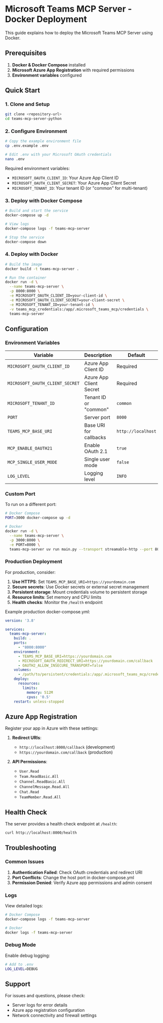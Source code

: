 # Microsoft Teams MCP Server - Docker Deployment

This guide explains how to deploy the Microsoft Teams MCP Server using Docker.

## Prerequisites

1. **Docker & Docker Compose** installed
2. **Microsoft Azure App Registration** with required permissions
3. **Environment variables** configured

## Quick Start

### 1. Clone and Setup

```bash
git clone <repository-url>
cd teams-mcp-server-python
```

### 2. Configure Environment

```bash
# Copy the example environment file
cp .env.example .env

# Edit .env with your Microsoft OAuth credentials
nano .env
```

Required environment variables:
- `MICROSOFT_OAUTH_CLIENT_ID`: Your Azure App Client ID
- `MICROSOFT_OAUTH_CLIENT_SECRET`: Your Azure App Client Secret
- `MICROSOFT_TENANT_ID`: Your tenant ID (or "common" for multi-tenant)

### 3. Deploy with Docker Compose

```bash
# Build and start the service
docker-compose up -d

# View logs
docker-compose logs -f teams-mcp-server

# Stop the service
docker-compose down
```

### 4. Deploy with Docker

```bash
# Build the image
docker build -t teams-mcp-server .

# Run the container
docker run -d \
  --name teams-mcp-server \
  -p 8000:8000 \
  -e MICROSOFT_OAUTH_CLIENT_ID=your-client-id \
  -e MICROSOFT_OAUTH_CLIENT_SECRET=your-client-secret \
  -e MICROSOFT_TENANT_ID=your-tenant-id \
  -v teams_mcp_credentials:/app/.microsoft_teams_mcp/credentials \
  teams-mcp-server
```

## Configuration

### Environment Variables

| Variable | Description | Default |
|----------|-------------|---------|
| `MICROSOFT_OAUTH_CLIENT_ID` | Azure App Client ID | Required |
| `MICROSOFT_OAUTH_CLIENT_SECRET` | Azure App Client Secret | Required |
| `MICROSOFT_TENANT_ID` | Tenant ID or "common" | `common` |
| `PORT` | Server port | `8000` |
| `TEAMS_MCP_BASE_URI` | Base URI for callbacks | `http://localhost` |
| `MCP_ENABLE_OAUTH21` | Enable OAuth 2.1 | `true` |
| `MCP_SINGLE_USER_MODE` | Single user mode | `false` |
| `LOG_LEVEL` | Logging level | `INFO` |

### Custom Port

To run on a different port:

```bash
# Docker Compose
PORT=3000 docker-compose up -d

# Docker
docker run -d \
  --name teams-mcp-server \
  -p 3000:8000 \
  -e PORT=8000 \
  teams-mcp-server uv run main.py --transport streamable-http --port 8000
```

### Production Deployment

For production, consider:

1. **Use HTTPS**: Set `TEAMS_MCP_BASE_URI=https://yourdomain.com`
2. **Secure secrets**: Use Docker secrets or external secret management
3. **Persistent storage**: Mount credentials volume to persistent storage
4. **Resource limits**: Set memory and CPU limits
5. **Health checks**: Monitor the `/health` endpoint

Example production docker-compose.yml:

```yaml
version: '3.8'

services:
  teams-mcp-server:
    build: .
    ports:
      - "8000:8000"
    environment:
      - TEAMS_MCP_BASE_URI=https://yourdomain.com
      - MICROSOFT_OAUTH_REDIRECT_URI=https://yourdomain.com/callback
      - OAUTH2_ALLOW_INSECURE_TRANSPORT=false
    volumes:
      - /path/to/persistent/credentials:/app/.microsoft_teams_mcp/credentials
    deploy:
      resources:
        limits:
          memory: 512M
          cpus: '0.5'
    restart: unless-stopped
```

## Azure App Registration

Register your app in Azure with these settings:

1. **Redirect URIs**: 
   - `http://localhost:8000/callback` (development)
   - `https://yourdomain.com/callback` (production)

2. **API Permissions**:
   - `User.Read`
   - `Team.ReadBasic.All`
   - `Channel.ReadBasic.All`
   - `ChannelMessage.Read.All`
   - `Chat.Read`
   - `TeamMember.Read.All`

## Health Check

The server provides a health check endpoint at `/health`:

```bash
curl http://localhost:8000/health
```

## Troubleshooting

### Common Issues

1. **Authentication Failed**: Check OAuth credentials and redirect URI
2. **Port Conflicts**: Change the host port in docker-compose.yml
3. **Permission Denied**: Verify Azure app permissions and admin consent

### Logs

View detailed logs:

```bash
# Docker Compose
docker-compose logs -f teams-mcp-server

# Docker
docker logs -f teams-mcp-server
```

### Debug Mode

Enable debug logging:

```bash
# Add to .env
LOG_LEVEL=DEBUG
```

## Support

For issues and questions, please check:
- Server logs for error details
- Azure app registration configuration
- Network connectivity and firewall settings

